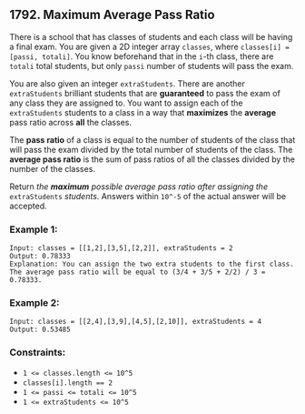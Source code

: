 ## 1792. Maximum Average Pass Ratio

There is a school that has classes of students and each class will be having a final exam. You are given a 2D integer array ```classes```, where ```classes[i] = [passi, totali]```. You know beforehand that in the ```i```-th class, there are ```totali``` total students, but only ```passi``` number of students will pass the exam.

You are also given an integer ```extraStudents```. There are another ```extraStudents``` brilliant students that are **guaranteed** to pass the exam of any class they are assigned to. You want to assign each of the ```extraStudents``` students to a class in a way that **maximizes** the **average** pass ratio across **all** the classes.

The **pass ratio** of a class is equal to the number of students of the class that will pass the exam divided by the total number of students of the class. The **average pass ratio** is the sum of pass ratios of all the classes divided by the number of the classes.

Return *the **maximum** possible average pass ratio after assigning the* ```extraStudents``` *students*. Answers within ```10^-5``` of the actual answer will be accepted.

### Example 1:
```
Input: classes = [[1,2],[3,5],[2,2]], extraStudents = 2
Output: 0.78333
Explanation: You can assign the two extra students to the first class.
The average pass ratio will be equal to (3/4 + 3/5 + 2/2) / 3 = 0.78333.
```
### Example 2:
```
Input: classes = [[2,4],[3,9],[4,5],[2,10]], extraStudents = 4
Output: 0.53485
```

### Constraints:

* ```1 <= classes.length <= 10^5```
* ```classes[i].length == 2```
* ```1 <= passi <= totali <= 10^5```
* ```1 <= extraStudents <= 10^5```